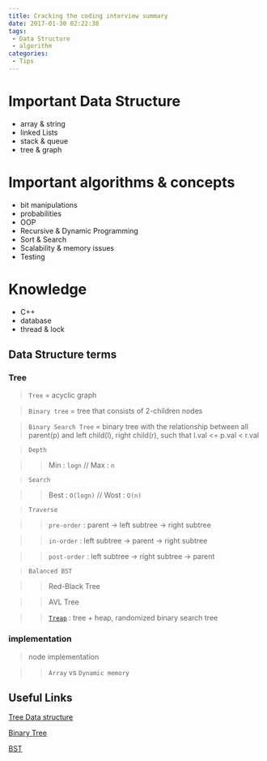 ```yaml
---
title: Cracking the coding interview summary
date: 2017-01-30 02:22:38
tags:
 - Data Structure
 - algorithm
categories:
 - Tips
---
```

# Important Data Structure
 - array & string
 - linked Lists
 - stack & queue
 - tree & graph

# Important algorithms & concepts
 - bit manipulations
 - probabilities
 - OOP
 - Recursive & Dynamic Programming
 - Sort & Search
 - Scalability & memory issues
 - Testing

# Knowledge
 - C++
 - database
 - thread & lock

## Data Structure terms

### Tree

> `Tree` =  acyclic graph

> `Binary tree` = tree that consists of 2-children nodes

> `Binary Search Tree` = binary tree with the relationship between all parent(p) and left child(l), right child(r), such that l.val <= p.val < r.val

> `Depth`

>> Min : `logn` // Max : `n`

> `Search`

>> Best : `O(logn)` // Wost : `O(n)`

> `Traverse`

>> `pre-order` : parent -> left subtree -> right subtree

>> `in-order` : left subtree -> parent -> right subtree

>> `post-order` : left subtree -> right subtree -> parent

> `Balanced BST`

>> Red-Black Tree

>> AVL Tree

>> [`Treap`](https://en.wikipedia.org/wiki/Treap) : tree + heap, randomized binary search tree


### implementation

> node implementation

>> `Array` vs `Dynamic memory`

## Useful Links

[Tree Data structure](https://en.wikipedia.org/wiki/Tree_structure)

[Binary Tree](https://en.wikipedia.org/wiki/Binary_tree)

[BST](https://en.wikipedia.org/wiki/Binary_search_tree)
